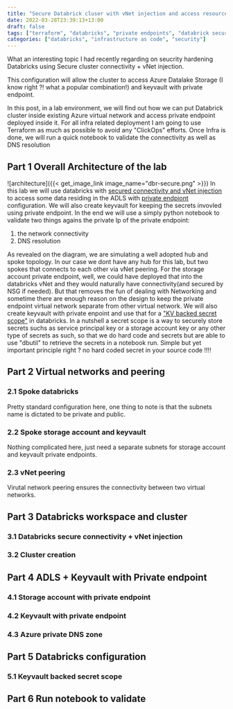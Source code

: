 ```yaml
---
title: "Secure Databrick cluser with vNet injection and access resources via Azure private endponit"
date: 2022-03-28T23:39:13+13:00
draft: false
tags: ["terraform", "databricks", "private endpoints", "databrick secure connectivity", "databrick vNet injection", "keyvault backed secret scope"]
categories: ["databricks", "infrastructure as code", "security"]
---
```


What an interesting topic I had recently regarding on seucrity hardening Databricks using Secure cluster connectivity + vNet injection.

This configuration will allow the cluster to access Azure Datalake Storage (I know right ?! what a popular combination!) and keyvault with private endpoint.

In this post, in a lab environment, we will find out how we can put Databrick cluster inside existing Azure virtual network and access private endpoint deployed inside it. 
For all infra related deployment I am going to use Terraform as much as possible to avoid any "ClickOps" efforts. Once Infra is done, we will run a quick notebook to validate the connectivity as well as DNS resolution


## Part 1 Overall Architecture of the lab
![architecture]({{< get_image_link image_name="dbr-secure.png" >}})
In this lab we will use databricks with [secured connectivity and vNet injection](https://docs.microsoft.com/en-us/azure/databricks/security/secure-cluster-connectivity) to access some data residing in the ADLS with [private endpiont](https://docs.microsoft.com/en-us/azure/storage/common/storage-private-endpoints) configuration.
We will also create keyvault for keeping the secrets invovled using private endpoint. 
In the end we will use a simply python notebook to validate two things agains the private Ip of the private endpoint:
1. the network connectivity 
2. DNS resolution 

As revealed on the diagram, we are simulating a well adopted hub and spoke topology. In our case we dont have any hub for this lab, but two spokes that connects to each other via vNet peering.
For the storage account private endpoint, well, we could have deployed that into the databricks vNet and they would naturally have connectivity(and secured by NSG if needed). But that removes the fun of dealing with Networking and sometime there are enough reason on the design to keep the private endpoint virtual network separate from other virtual network. We will also create keyvault with private enpoint and use that for a ["KV backed secret scope"](https://docs.microsoft.com/en-us/azure/databricks/security/secrets/secret-scopes) in databricks. In a nutshell a secret scope is a way to securely store secrets suchs as service principal key or a storage account key or any other type of secrets as such, so that we do hard code and secrets but are able to use "dbutil" to retrieve the secrets in a notebook run. Simple but yet important principle right ? no hard coded secret in your source code !!!!

## Part 2 Virtual networks and peering
### 2.1 Spoke databricks
Pretty standard configuration here, one thing to note is that the subnets name is dictated to be private and public.
### 2.2 Spoke storage account and keyvault
Nothing complicated here, just need a separate subnets for storage account and keyvault private endpoints.
### 2.3 vNet peering
Virutal network peering ensures the connectivity between two virtual networks.

## Part 3 Databricks workspace and cluster
### 3.1 Databricks secure connectivity + vNet injection
### 3.2 Cluster creation

## Part 4 ADLS + Keyvault with Private endpoint
### 4.1 Storage account with private endpoint
### 4.2 Keyvault with private endpoint
### 4.3 Azure private DNS zone

## Part 5 Databricks configuration
### 5.1 Keyvault backed secret scope

## Part 6 Run notebook to validate